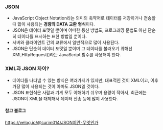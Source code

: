 ### JSON

- JavaScript Object Notation라는 의미의 축약어로 데이터를 저장하거나 전송할 때 많이 사용되는 **경량의 DATA 교환 형식**이다.
- JSON은 데이터 포맷일 뿐이며 어떠한 통신 방법도, 프로그래밍 문법도 아닌 단순히 데이터를 표시하는 표현 방법일 뿐이다.
- 서버와 클라이언트 간의 교류에서 일반적으로 많이 사용된다.
- JSON은 단순히 데이터 포맷일 뿐이며 그 데이터를 불러오기 위해선 XMLHttpRequest()라는 JavaScript 함수를 사용해야 한다.

### XML과 JSON 차이?

- 데이터를 나타낼 수 있는 방식은 여러가지가 있지만, 대표적인 것이 XML이고, 이후 가장 많이 사용되는 것이 아마도 JSON일 것이다.
- JSON 표현식은 사람과 기계 모두 이해하기 쉬우며 용량이 작아서, 최근에는 JSON이 XML을 대체해서 데이터 전송 등에 많이 사용한다.

#### 참고 블로그

https://velog.io/@surim014/JSON이란-무엇인가
